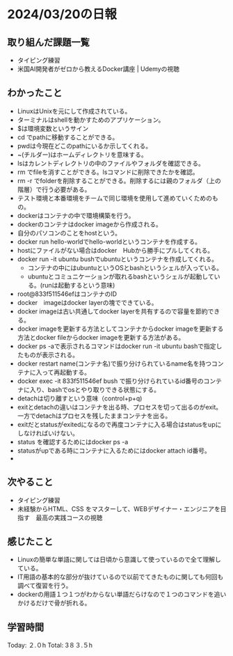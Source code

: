 # 2024/03/20の日報
## 取り組んだ課題一覧
* タイピング練習
* 米国AI開発者がゼロから教えるDocker講座 | Udemyの視聴
## わかったこと
* LinuxはUnixを元にして作成されている。
* ターミナルはshellを動かすためのアプリケーション。
* $は環境変数というサイン
* cd <path>でpathに移動することができる。
* pwdは今現在どこのpathにいるか示してくれる。
* ~(チルダー)はホームディレクトリを意味する。
* lsはカレントディレクトリの中のファイルやフォルダを確認できる。
* rm <file>でfileを消すことができる。lsコマンドに削除できたかを確認。
* rm -r <folder>でfolderを削除することができる。削除するには親のフォルダ（上の階層）で行う必要がある。
* テスト環境と本番環境をチームで同じ環境を使用して進めていくためのもの。
* dockerはコンテナの中で環境構築を行う。
* dockerのコンテナはdocker imageから作成される。
* 自分のパソコンのことをhostという。
* docker run hello-worldでhello-worldというコンテナを作成する。
* hostにファイルがない場合はdocker　Hubから勝手にプルしてくれる。
* docker run -it ubuntu bushでubuntuというコンテナを作成してくれる。
  *  コンテナの中にはubuntuというOSとbashというシェルが入っている。
  *  ubuntuとコミュニケーションが取れるbashというシェルが起動している。(runは起動するという意味)
*  root@833f511546efはコンテナのID
* docker　imageはdocker layerの塊でできている。
* docker imageは古い共通してdocker layerを共有するので容量を節約できる。
* docker imageを更新する方法としてコンテナからdocker imageを更新する方法とdocker fileからdocker imageを更新する方法がある。
* docker ps -aで表示されるコマンドはdocker run -it ubuntu bashで指定したものが表示される。
* docker restart name(コンテナ名)で振り分けられているname名を持つコンテナに入って再起動する。
* docker exec -it 833f511546ef bush で振り分けられているid番号のコンテナに入り、bashでosとやり取りできる状態にする。
* detachは切り離すという意味（control+p+q)
* exitとdetachの違いはコンテナを出る時、プロセスを切って出るのがexit。一方でdetachはプロセスを残したままコンテナを出る。
 * exitだとstatusがexitedになるので再度コンテナに入る場合はstatusをupにしなければいけない。
 * status を確認するためにはdocker ps -a
* statusがupである時にコンテナに入るためにはdocker attach id番号。
*  
## 次やること
* タイピング練習
* 未経験からHTML、CSS をマスターして、WEBデザイナー・エンジニアを目指す　最高の実践コースの視聴
## 感じたこと
* Linuxの簡単な単語に関しては日頃から意識して使っているので全て理解している。
* IT用語の基本的な部分が抜けているので以前でてきたものに関しても何回も調べて復習を行う。
* dockerの用語１つ１つがわからない単語だらけなので１つのコマンドを追いかけるだけで骨が折れる。

##  学習時間
Today: ２.０h
Total: 3８３.５h
